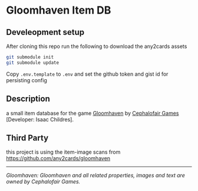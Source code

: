 # Gloomhaven Item DB

## Develeopment setup
After cloning this repo run the following to download the any2cards assets
```bash
git submodule init
git submodule update
```
Copy `.env.template` to `.env` and set the github token and gist id for persisting config

## Description

a small item database for the game [Gloomhaven](http://www.cephalofair.com/gloomhaven) by [Cephalofair Games](http://www.cephalofair.com/) [Developer: Isaac Childres].

## Third Party

this project is using the item-image scans from https://github.com/any2cards/gloomhaven

---
_Gloomhaven: Gloomhaven and all related properties, images and text are owned by Cephalofair Games._

